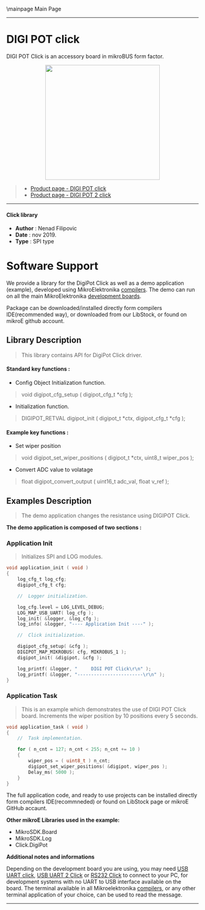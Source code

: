 \mainpage Main Page
 
 

---
# DIGI POT click

DIGI POT Click is an accessory board in mikroBUS form factor.

<p align="center">
  <img src="http://download.mikroe.com/images/click_for_ide/grupe/digi-pot-click-group.png" height=300px>
</p>

> - [Product page - DIGI POT click](<https://www.mikroe.com/digipot-click>)
> - [Product page - DIGI POT 2 click](<https://www.mikroe.com/digipot-2-click>)

---


#### Click library 

- **Author**        : Nenad Filipovic
- **Date**          : nov 2019.
- **Type**          : SPI type


# Software Support

We provide a library for the DigiPot Click 
as well as a demo application (example), developed using MikroElektronika 
[compilers](http://shop.mikroe.com/compilers). 
The demo can run on all the main MikroElektronika [development boards](http://shop.mikroe.com/development-boards).

Package can be downloaded/installed directly form compilers IDE(recommended way), or downloaded from our LibStock, or found on mikroE github account. 

## Library Description

> This library contains API for DigiPot Click driver.

#### Standard key functions :

- Config Object Initialization function.
> void digipot_cfg_setup ( digipot_cfg_t *cfg ); 
 
- Initialization function.
> DIGIPOT_RETVAL digipot_init ( digipot_t *ctx, digipot_cfg_t *cfg );

#### Example key functions :

- Set wiper position
> void digipot_set_wiper_positions ( digipot_t *ctx, uint8_t wiper_pos );
 
- Convert ADC value to volatage
> float digipot_convert_output ( uint16_t adc_val, float v_ref );

## Examples Description

> The demo application changes the resistance using DIGIPOT Click.

**The demo application is composed of two sections :**

### Application Init 

> Initializes SPI and LOG modules.

```c
void application_init ( void )
{
    log_cfg_t log_cfg;
    digipot_cfg_t cfg;

    //  Logger initialization.

    log_cfg.level = LOG_LEVEL_DEBUG;
    LOG_MAP_USB_UART( log_cfg );
    log_init( &logger, &log_cfg );
    log_info( &logger, "---- Application Init ----" );

    //  Click initialization.

    digipot_cfg_setup( &cfg );
    DIGIPOT_MAP_MIKROBUS( cfg, MIKROBUS_1 );
    digipot_init( &digipot, &cfg );

    log_printf( &logger, "     DIGI POT Click\r\n" );
    log_printf( &logger, "------------------------\r\n" );
}
```

### Application Task

> This is an example which demonstrates the use of DIGI POT Click board.
> Increments the wiper position by 10 positions every 5 seconds.

```c
void application_task ( void )
{
    //  Task implementation.

    for ( n_cnt = 127; n_cnt < 255; n_cnt += 10 )
    {
        wiper_pos = ( uint8_t ) n_cnt;
        digipot_set_wiper_positions( &digipot, wiper_pos );
        Delay_ms( 5000 );
    }
}
```

The full application code, and ready to use projects can be  installed directly form compilers IDE(recommneded) or found on LibStock page or mikroE GitHub accaunt.

**Other mikroE Libraries used in the example:** 

- MikroSDK.Board
- MikroSDK.Log
- Click.DigiPot

**Additional notes and informations**

Depending on the development board you are using, you may need 
[USB UART click](http://shop.mikroe.com/usb-uart-click), 
[USB UART 2 Click](http://shop.mikroe.com/usb-uart-2-click) or 
[RS232 Click](http://shop.mikroe.com/rs232-click) to connect to your PC, for 
development systems with no UART to USB interface available on the board. The 
terminal available in all Mikroelektronika 
[compilers](http://shop.mikroe.com/compilers), or any other terminal application 
of your choice, can be used to read the message.



---
